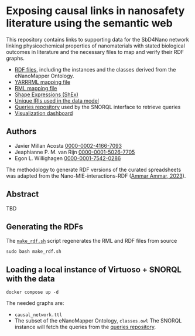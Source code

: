 # Exposing causal links in nanosafety literature using the semantic web

This repository contains links to supporting data for the SbD4Nano network linking physicochemical properties of nanomaterials with stated biological outcomes in literature and the necessary files to map and verify their RDF graphs.

- [RDF files](data/RDF/), including the instances and the classes derived from the eNanoMapper Ontology.
- [YARRRML mapping file](/mappings/causal_network.yarrrml.yml)
- [RML mapping file](mappings/causal_network.rml)
- [Shape Expressions (ShEx)](/shapes)
- [Unique IRIs used in the data model](https://github.com/h2020-sbd4nano/SbD4Nano_Causal_RDF/blob/master/data/iris.tsv)
- [Queries repository](https://github.com/h2020-sbd4nano/SbD4nano-causal-SPARQL/) used by the SNORQL interface to retrieve queries
- [Visualization dashboard](https://h2020-sbd4nano.github.io/SbD4Nano_Causal_RDF/)
## Authors

- Javier Millan Acosta [0000-0002-4166-7093](https://orcid.org/0000-0002-4166-7093)
- Jeaphianne P. M. van Rijn [0000-0001-5026-7705](https://orcid.org/0000-0001-5026-7705)
- Egon L. Willighagen [0000-0001-7542-0286](https://orcid.org/0000-0001-7542-0286)

The methodology to generate RDF versions of the curated spreadsheets was adapted from the Nano-MIE-interactions-RDF ([Ammar Ammar, 2023](https://doi.org/10.5281/zenodo.8075705)).


## Abstract
TBD 

## Generating the RDFs

The [`make_rdf.sh`](/make_rdf.sh) script regenerates the RML and RDF files from source
```
sudo bash make_rdf.sh
```

## Loading a local instance of Virtuoso + SNORQL with the data
```
docker compose up -d
```
The needed graphs are:
- `causal_network.ttl`
- The subset of the eNanoMapper Ontology, `classes.owl`
The SNORQL instance will fetch the queries from the [queries repository](https://github.com/h2020-sbd4nano/SbD4nano-causal-SPARQL/tree/main).
